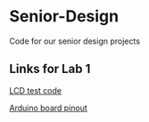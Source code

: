 # Senior-Design
Code for our senior design projects

## Links for Lab 1
[LCD test code](https://create.arduino.cc/projecthub/najad/interfacing-lcd1602-with-arduino-764ec4)

[Arduino board pinout](https://i1.wp.com/ix23.com/wp-content/uploads/2018/02/Arduino-Uno-R3-Pinout-001a1-1500x1084.jpg)
